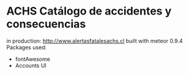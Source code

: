 ACHS Catálogo de accidentes y consecuencias
====

in production: http://www.alertasfatalesachs.cl
built with meteor 0.9.4
Packages used:

-  fontAwesome
-  Accounts UI
